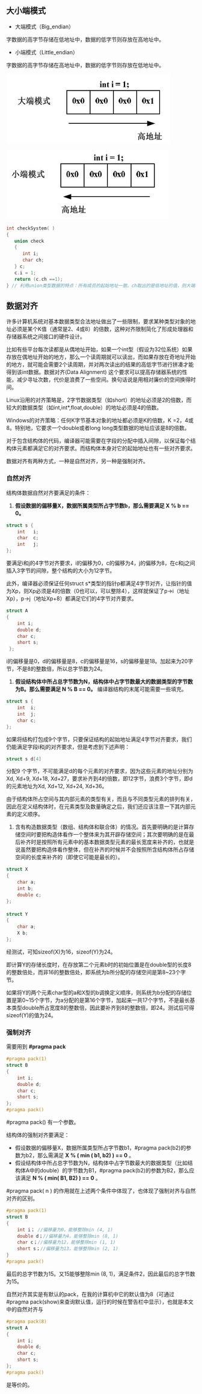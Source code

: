 ## 大小端模式

- 大端模式（Big_endian）

字数据的高字节存储在低地址中，数据的低字节则存放在高地址中。

- 小端模式（Little_endian）

字数据的高字节存储在高地址中，数据的低字节则存放在低地址中。

![bigEndian](https://github.com/strawdiving/C-plus-plus-Knowledge/blob/master/images/bigEndian.png)

![littleEndian](https://github.com/strawdiving/C-plus-plus-Knowledge/blob/master/images/littleEndian.png)

```c
int checkSystem( )
{
   union check
   {
      int i;
      char ch;
   } c;
   c.i = 1;
   return (c.ch ==1);
} // 利用union类型数据的特点：所有成员的起始地址一致。ch取出的是低地址的值，则大端模式下，返回0；小端模式下，返回1。
```

## 数据对齐

许多计算机系统对基本数据类型合法地址做出了一些限制，要求某种类型对象的地址必须是某个K值（通常是2、4或8）的倍数，这种对齐限制简化了形成处理器和存储器系统之间接口的硬件设计。

比如有些平台每次读都是从偶地址开始，如果一个int型（假设为32位系统）如果存放在偶地址开始的地方，那么一个读周期就可以读出，而如果存放在奇地址开始的地方，就可能会需要2个读周期，并对两次读出的结果的高低字节进行拼凑才能得到该int数据。数据对齐(Data Alignment) 这个要求可以提高存储器系统的性能，减少寻址次数，代价是浪费了一些空间。换句话说是用相对廉价的空间换得时间。

Linux沿用的对齐策略是，2字节数据类型（如short）的地址必须是2的倍数，而较大的数据类型（如int,int*,float,double）的地址必须是4的倍数。

Windows的对齐策略：任何K字节基本对象的地址都必须是K的倍数，K =2，4或8。特别地，它要求一个double或者long long类型数据的地址应该是8的倍数。

对于包含结构体的代码，编译器可能需要在字段的分配中插入间隙，以保证每个结构体元素都满足它的对齐要求。而结构体本身对它的起始地址也有一些对齐要求。

数据对齐有两种方式，一种是自然对齐，另一种是强制对齐。

### 自然对齐

结构体数据自然对齐要满足的条件：

1. **假设数据的偏移量X，数据所属类型所占字节数b，那么需要满足 X % b == 0。**

```c
struct s {
    int   i;
    char  c;
    int   j;
};
```

要满足i和j的4字节对齐要求，i的偏移为0，c的偏移为4，j的偏移为8，在c和j之间插入3字节的间隙，整个结构的大小为12字节。

此外，编译器必须保证任何struct s*类型的指针p都满足4字节对齐，让指针的值为Xp，则Xp必须是4的倍数（0也可以，可以整除4），这样就保证了p->i（地址Xp），p->j（地址Xp+8）都满足它们的4字节对齐要求。

```c
struct A
{
    int i;
    double d;
    char c;
    short s;
 };
```

i的偏移量是0，d的偏移量是8，c的偏移量是16，s的偏移量是18。加起来为20字节，不是8的整数倍，所以总字节数为24。

1.  **假设结构体中所占总字节数为N，结构体中占字节数最大的数据类型的字节数为B。那么需要满足 N % B == 0。** 编译器结构的末尾可能需要一些填充。

```c
struct s {
    int  i;
    int  j;
    char c;
};
```

如果将结构打包成9个字节，只要保证结构的起始地址满足4字节对齐要求，我们仍能满足字段i和j的对齐要求，但是考虑到下述声明：

```c
struct s d[4]
```

分配9 个字节，不可能满足d的每个元素的对齐要求，因为这些元素的地址分别为Xd, Xd+9, Xd+18, Xd+27，要求补齐到4的倍数，即12字节，浪费3个字节，即d的元素地址为Xd, Xd+12, Xd+24, Xd+36。

由于结构体所占空间与其内部元素的类型有关，而且与不同类型元素的排列有关，因此在定义结构体时，在元素类型及数量确定之后，我们还应该注意一下其内部元素的定义顺序。

1. 含有构造数据类型（数组、结构体和联合体）的情况。首先要明确的是计算存储空间时要把构造体看作一个整体来为其开辟存储空间；其次要明确的是在最后补齐时是按照所有元素中的基本数据类型元素的最长宽度来补齐的，也就是说虽然要把构造体看作整体，但在补齐的时候并不会按照所含结构体所占存储空间的长度来补齐的（即使它可能是最长的）。

```c
struct X
{
    char a;
    int b;
    double c;
};
   
struct Y
{
    char a;
    X b;
};
```

 经测试，可知sizeof(X)为16，sizeof(Y)为24。

即计算Y的存储长度时，在存放第二个元素b时的初始位置是在double型的长度8的整数倍处，而非16的整数倍处，即系统为b所分配的存储空间是第8~23个字节。

如果将Y的两个元素char型的a和X型的b调换定义顺序，则系统为b分配的存储位置是第0~15个字节，为a分配的是第16个字节，加起来一共17个字节，不是最长基本类型double所占宽度8的整数倍，因此要补齐到8的整数倍，即24。测试后可得sizeof(Y)的值为24。

### 强制对齐

需要用到  **#pragma pack** 

```c
#pragma pack(1)
struct B
{
    int i;
    double d;
    char c;
    short s;
};
#pragma pack()
```

#pragma pack() 有一个参数。

结构体的强制对齐要满足：

- 假设数据的偏移量X，数据所属类型所占字节数b1，#pragma pack(b2)的参数为b2，那么需满足  **X % ( min ( b1, b2) ) == 0** 。
- 假设结构体中所占总字节数为N，结构体中占字节数最大的数据类型（比如结构体A中的double）的字节数为B1，#pragma pack(b2)的参数为B2，那么应该满足 **N % ( min( B1, B2) ) == 0** 。

#pragma pack( n ) 的作用就在上述两个条件中体现了，也体现了强制对齐与自然对齐的区别。

```c
#pragma pack(1)
struct B
{
    int i； //偏移量为0，能够整除min (4, 1)
    double d；//偏移量为4，能够整除min (8, 1)
    char c；//偏移量为12，能够整除min (1, 1)
    short s；//偏移量为13，能够整除min (2, 1)
}
#pragma pack()
```

最后的总字节数为15。又15能够整除min (8, 1)，满足条件2，因此最后的总字节数为15。

自然对齐其实是有默认的pack，在我的计算机中它的默认值为8（可通过#pragma pack(show)来查询默认值，运行的时候在警告栏中显示），也就是本文中的自然对齐与

```c
#pragma pack(8)
struct A
{
    int i;
    double d;
    char c;
    short s;
};
#pragma pack()
```

是等价的。
